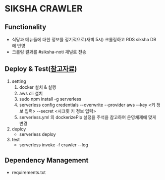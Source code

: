 # SIKSHA CRAWLER

## Functionality
* 식당과 메뉴들에 대한 정보를 정기적으로(새벽 5시) 크롤링하고 RDS siksha DB 에 반영
* 크롤링 결과를 #siksha-noti 채널로 전송

## Deploy & Test([참고자료](https://www.serverless.com/blog/serverless-python-packaging/))
1. setting
    1. docker 설치 & 실행
    1. aws cli 설치
    1. sudo npm install -g serverless
    1. serverless config credentials --overwrite --provider aws --key <키 정보 입력> --secret <시크릿 키 정보 입력>
    1. serverless.yml 의 dockerizePip 설정을 주석을 참고하여 운영체제에 맞게 변경
1. deploy
    * serverless deploy
1. test
    * serverless invoke -f crawler --log

## Dependency Management
* requirements.txt
